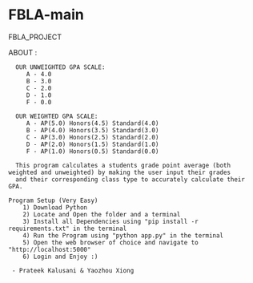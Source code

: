 # FBLA-main
 FBLA_PROJECT

   ABOUT :

      OUR UNWEIGHTED GPA SCALE:
         A - 4.0
         B - 3.0
         C - 2.0
         D - 1.0
         F - 0.0

      OUR WEIGHTED GPA SCALE:
         A - AP(5.0) Honors(4.5) Standard(4.0)
         B - AP(4.0) Honors(3.5) Standard(3.0)
         C - AP(3.0) Honors(2.5) Standard(2.0)
         D - AP(2.0) Honors(1.5) Standard(1.0)
         F - AP(1.0) Honors(0.5) Standard(0.0)

      This program calculates a students grade point average (both weighted and unweighted) by making the user input their grades
      and their corresponding class type to accurately calculate their GPA.

    Program Setup (Very Easy)
        1) Download Python
        2) Locate and Open the folder and a terminal
        3) Install all Dependencies using "pip install -r requirements.txt" in the terminal
        4) Run the Program using "python app.py" in the terminal
        5) Open the web browser of choice and navigate to "http://localhost:5000"
        6) Login and Enjoy :)
    
     - Prateek Kalusani & Yaozhou Xiong

    
